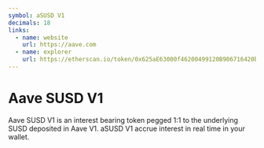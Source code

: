 ```yaml
---
symbol: aSUSD V1
decimals: 18
links:
  - name: website
    url: https://aave.com
  - name: explorer
    url: https://etherscan.io/token/0x625aE63000f46200499120B906716420bd059240
---
```


# Aave SUSD V1

Aave SUSD V1 is an interest bearing token pegged 1:1 to the underlying SUSD deposited in Aave V1. aSUSD V1 accrue interest in real time in your wallet.

